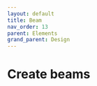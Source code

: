 ```yaml
---
layout: default
title: Beam
nav_order: 13
parent: Elements
grand_parent: Design
---
```


# Create beams